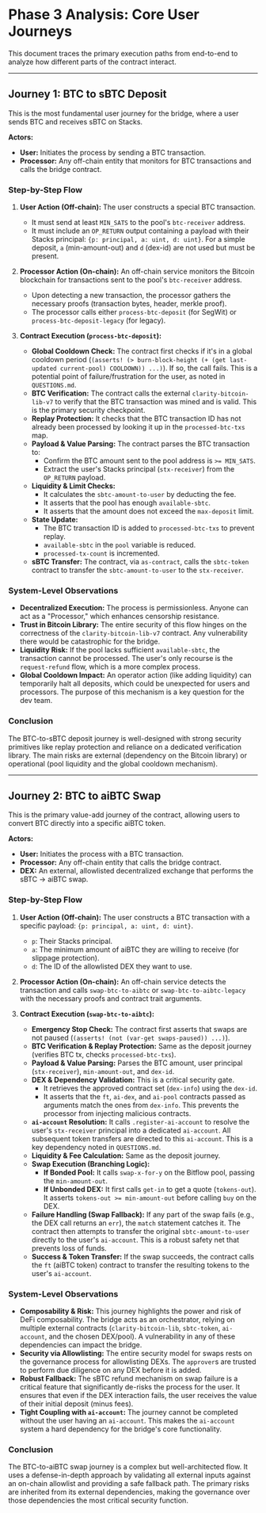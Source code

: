 # Phase 3 Analysis: Core User Journeys

This document traces the primary execution paths from end-to-end to analyze how different parts of the contract interact.

---

## Journey 1: BTC to sBTC Deposit

This is the most fundamental user journey for the bridge, where a user sends BTC and receives sBTC on Stacks.

**Actors:**
-   **User:** Initiates the process by sending a BTC transaction.
-   **Processor:** Any off-chain entity that monitors for BTC transactions and calls the bridge contract.

### Step-by-Step Flow

1.  **User Action (Off-chain):** The user constructs a special BTC transaction.
    -   It must send at least `MIN_SATS` to the pool's `btc-receiver` address.
    -   It must include an `OP_RETURN` output containing a payload with their Stacks principal: `{p: principal, a: uint, d: uint}`. For a simple deposit, `a` (min-amount-out) and `d` (dex-id) are not used but must be present.

2.  **Processor Action (On-chain):** An off-chain service monitors the Bitcoin blockchain for transactions sent to the pool's `btc-receiver` address.
    -   Upon detecting a new transaction, the processor gathers the necessary proofs (transaction bytes, header, merkle proof).
    -   The processor calls either `process-btc-deposit` (for SegWit) or `process-btc-deposit-legacy` (for legacy).

3.  **Contract Execution (`process-btc-deposit`):**
    -   **Global Cooldown Check:** The contract first checks if it's in a global cooldown period (`(asserts! (> burn-block-height (+ (get last-updated current-pool) COOLDOWN)) ...)`). If so, the call fails. This is a potential point of failure/frustration for the user, as noted in `QUESTIONS.md`.
    -   **BTC Verification:** The contract calls the external `clarity-bitcoin-lib-v7` to verify that the BTC transaction was mined and is valid. This is the primary security checkpoint.
    -   **Replay Protection:** It checks that the BTC transaction ID has not already been processed by looking it up in the `processed-btc-txs` map.
    -   **Payload & Value Parsing:** The contract parses the BTC transaction to:
        -   Confirm the BTC amount sent to the pool address is `>= MIN_SATS`.
        -   Extract the user's Stacks principal (`stx-receiver`) from the `OP_RETURN` payload.
    -   **Liquidity & Limit Checks:**
        -   It calculates the `sbtc-amount-to-user` by deducting the fee.
        -   It asserts that the pool has enough `available-sbtc`.
        -   It asserts that the amount does not exceed the `max-deposit` limit.
    -   **State Update:**
        -   The BTC transaction ID is added to `processed-btc-txs` to prevent replay.
        -   `available-sbtc` in the `pool` variable is reduced.
        -   `processed-tx-count` is incremented.
    -   **sBTC Transfer:** The contract, via `as-contract`, calls the `sbtc-token` contract to transfer the `sbtc-amount-to-user` to the `stx-receiver`.

### System-Level Observations

-   **Decentralized Execution:** The process is permissionless. Anyone can act as a "Processor," which enhances censorship resistance.
-   **Trust in Bitcoin Library:** The entire security of this flow hinges on the correctness of the `clarity-bitcoin-lib-v7` contract. Any vulnerability there would be catastrophic for the bridge.
-   **Liquidity Risk:** If the pool lacks sufficient `available-sbtc`, the transaction cannot be processed. The user's only recourse is the `request-refund` flow, which is a more complex process.
-   **Global Cooldown Impact:** An operator action (like adding liquidity) can temporarily halt all deposits, which could be unexpected for users and processors. The purpose of this mechanism is a key question for the dev team.

### Conclusion

The BTC-to-sBTC deposit journey is well-designed with strong security primitives like replay protection and reliance on a dedicated verification library. The main risks are external (dependency on the Bitcoin library) or operational (pool liquidity and the global cooldown mechanism).

---

## Journey 2: BTC to aiBTC Swap

This is the primary value-add journey of the contract, allowing users to convert BTC directly into a specific aiBTC token.

**Actors:**
-   **User:** Initiates the process with a BTC transaction.
-   **Processor:** Any off-chain entity that calls the bridge contract.
-   **DEX:** An external, allowlisted decentralized exchange that performs the sBTC -> aiBTC swap.

### Step-by-Step Flow

1.  **User Action (Off-chain):** The user constructs a BTC transaction with a specific payload: `{p: principal, a: uint, d: uint}`.
    -   `p`: Their Stacks principal.
    -   `a`: The minimum amount of aiBTC they are willing to receive (for slippage protection).
    -   `d`: The ID of the allowlisted DEX they want to use.

2.  **Processor Action (On-chain):** An off-chain service detects the transaction and calls `swap-btc-to-aibtc` or `swap-btc-to-aibtc-legacy` with the necessary proofs and contract trait arguments.

3.  **Contract Execution (`swap-btc-to-aibtc`):**
    -   **Emergency Stop Check:** The contract first asserts that swaps are not paused (`(asserts! (not (var-get swaps-paused)) ...)`).
    -   **BTC Verification & Replay Protection:** Same as the deposit journey (verifies BTC tx, checks `processed-btc-txs`).
    -   **Payload & Value Parsing:** Parses the BTC amount, user principal (`stx-receiver`), `min-amount-out`, and `dex-id`.
    -   **DEX & Dependency Validation:** This is a critical security gate.
        -   It retrieves the approved contract set (`dex-info`) using the `dex-id`.
        -   It asserts that the `ft`, `ai-dex`, and `ai-pool` contracts passed as arguments match the ones from `dex-info`. This prevents the processor from injecting malicious contracts.
    -   **`ai-account` Resolution:** It calls `.register-ai-account` to resolve the user's `stx-receiver` principal into a dedicated `ai-account`. All subsequent token transfers are directed to this `ai-account`. This is a key dependency noted in `QUESTIONS.md`.
    -   **Liquidity & Fee Calculation:** Same as the deposit journey.
    -   **Swap Execution (Branching Logic):**
        -   **If Bonded Pool:** It calls `swap-x-for-y` on the Bitflow pool, passing the `min-amount-out`.
        -   **If Unbonded DEX:** It first calls `get-in` to get a quote (`tokens-out`). It asserts `tokens-out >= min-amount-out` before calling `buy` on the DEX.
    -   **Failure Handling (Swap Fallback):** If any part of the swap fails (e.g., the DEX call returns an `err`), the `match` statement catches it. The contract then attempts to transfer the original `sbtc-amount-to-user` directly to the user's `ai-account`. This is a robust safety net that prevents loss of funds.
    -   **Success & Token Transfer:** If the swap succeeds, the contract calls the `ft` (aiBTC token) contract to transfer the resulting tokens to the user's `ai-account`.

### System-Level Observations

-   **Composability & Risk:** This journey highlights the power and risk of DeFi composability. The bridge acts as an orchestrator, relying on multiple external contracts (`clarity-bitcoin-lib`, `sbtc-token`, `ai-account`, and the chosen DEX/pool). A vulnerability in any of these dependencies can impact the bridge.
-   **Security via Allowlisting:** The entire security model for swaps rests on the governance process for allowlisting DEXs. The `approver`s are trusted to perform due diligence on any DEX before it is added.
-   **Robust Fallback:** The sBTC refund mechanism on swap failure is a critical feature that significantly de-risks the process for the user. It ensures that even if the DEX interaction fails, the user receives the value of their initial deposit (minus fees).
-   **Tight Coupling with `ai-account`:** The journey cannot be completed without the user having an `ai-account`. This makes the `ai-account` system a hard dependency for the bridge's core functionality.

### Conclusion

The BTC-to-aiBTC swap journey is a complex but well-architected flow. It uses a defense-in-depth approach by validating all external inputs against an on-chain allowlist and providing a safe fallback path. The primary risks are inherited from its external dependencies, making the governance over those dependencies the most critical security function.
